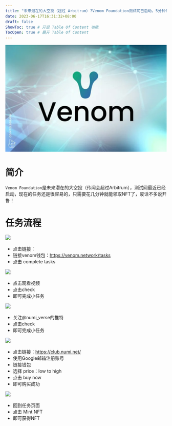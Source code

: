 ```yaml
---
title: "未来潜在的大空投（超过 Arbitrum）?Venom Foundation测试网已启动，5分钟领取免费NFT"
date: 2023-06-17T16:31:32+08:00
draft: false
ShowToc: true # 开启 Table Of Content 功能
TocOpen: true # 展开 Table Of Content
---
```


![](https://raw.githubusercontent.com/Logic-web3/airdrop/main/content/post/images/venom%20AirDrop.png)

# 简介
```Venom Foundation```是未来潜在的大空投（传闻会超过Arbitrum），测试网最近已经启动，现在的任务还是很容易的，只需要花几分钟就能领取NFT了，废话不多说开鲁！

# 任务流程

![](https://raw.githubusercontent.com/Logic-web3/airdrop/main/content/post/images/venom%20AirDrop%201.png)

- 点击链接：
- 链接venom钱包：https://venom.network/tasks
- 点击 complete tasks

![](https://raw.githubusercontent.com/Logic-web3/airdrop/main/content/post/images/venom%20AirDrop%202.png)

- 点击观看视频
- 点击check
- 即可完成小任务
  
![](https://raw.githubusercontent.com/Logic-web3/airdrop/main/content/post/images/venom%20AirDrop%203.png)

- 关注@numi_verse的推特
- 点击check
- 即可完成小任务

![](https://raw.githubusercontent.com/Logic-web3/airdrop/main/content/post/images/venom%20AirDrop%204.png)

- 点击链接：https://club.numi.net/
- 使用Google邮箱注册账号
- 链接钱包
- 选择 price：low to high
- 点击 buy now
- 即可购买成功

![](https://raw.githubusercontent.com/Logic-web3/airdrop/main/content/post/images/venom%20AirDrop%205.png)

- 回到任务页面
- 点击 Mint NFT
- 即可获得NFT